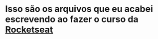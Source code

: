 # Isso são os arquivos que eu acabei escrevendo ao fazer o curso da [Rocketseat](https://app.rocketseat.com.br)
